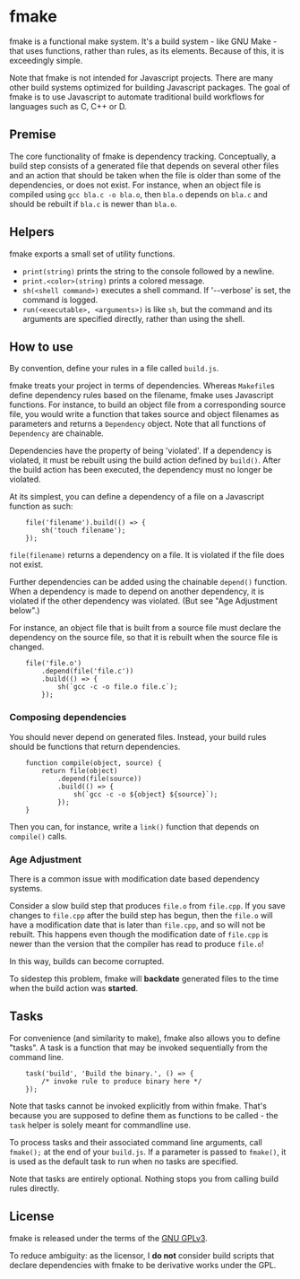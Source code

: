 # fmake

fmake is a functional make system. It's a build system - like GNU Make - that uses functions, rather than rules,
as its elements. Because of this, it is exceedingly simple.

Note that fmake is not intended for Javascript projects. There are many other build systems optimized for building
Javascript packages. The goal of fmake is to use Javascript to automate traditional build workflows for languages
such as C, C++ or D.

## Premise

The core functionality of fmake is dependency tracking. Conceptually, a build step consists of a generated file
that depends on several other files and an action that should be taken when the file is older than some of the
dependencies, or does not exist.
For instance, when an object file is compiled using `gcc bla.c -o bla.o`, then `bla.o` depends on `bla.c` and
should be rebuilt if `bla.c` is newer than `bla.o`.

## Helpers

fmake exports a small set of utility functions.

- `print(string)` prints the string to the console followed by a newline.
- `print.<color>(string)` prints a colored message.
- `sh(<shell command>)` executes a shell command. If '--verbose' is set, the command is logged.
- `run(<executable>, <arguments>)` is like `sh`, but the command and its arguments are specified directly, rather than
using the shell.

## How to use

By convention, define your rules in a file called `build.js`.

fmake treats your project in terms of dependencies.
Whereas `Makefile`s define dependency rules based on the filename, fmake uses Javascript functions.
For instance, to build an object file from a corresponding source file, you would write a function
that takes source and object filenames as parameters and returns a `Dependency` object. Note that all functions
of `Dependency` are chainable.

Dependencies have the property of being 'violated'. If a dependency is violated, it must be rebuilt using
the build action defined by `build()`. After the build action has been executed, the dependency must
no longer be violated.

At its simplest, you can define a dependency of a file on a Javascript function as such:

```
    file('filename').build(() => {
        sh('touch filename');
    });
```

`file(filename)` returns a dependency on a file. It is violated if the file does not exist.

Further dependencies can be added using the chainable `depend()` function.
When a dependency is made to depend on another dependency, it is violated if the other dependency was violated.
(But see "Age Adjustment below".)

For instance, an object file that is built from a source file must declare the dependency on the source file,
so that it is rebuilt when the source file is changed.

```
    file('file.o')
        .depend(file('file.c'))
        .build(() => {
            sh(`gcc -c -o file.o file.c`);
        });
```

### Composing dependencies

You should never depend on generated files. Instead, your build rules should be functions that return dependencies.

```
    function compile(object, source) {
        return file(object)
            .depend(file(source))
            .build(() => {
                sh(`gcc -c -o ${object} ${source}`);
            });
    }
```

Then you can, for instance, write a `link()` function that depends on `compile()` calls.

### Age Adjustment

There is a common issue with modification date based dependency systems.

Consider a slow build step that produces `file.o` from `file.cpp`. If you save changes to `file.cpp` after
the build step has begun, then the `file.o` will have a modification date that is later than `file.cpp`,
and so will not be rebuilt. This happens even though the modification date of `file.cpp` is newer than the
version that the compiler has read to produce `file.o`!

In this way, builds can become corrupted.

To sidestep this problem, fmake will **backdate** generated files to the time when the build action was **started**.

## Tasks

For convenience (and similarity to make), fmake also allows you to define "tasks". A task is a function that may
be invoked sequentially from the command line.

```
    task('build', 'Build the binary.', () => {
        /* invoke rule to produce binary here */
    });
```

Note that tasks cannot be invoked explicitly from within fmake. That's because you are supposed to define them
as functions to be called - the `task` helper is solely meant for commandline use.

To process tasks and their associated command line arguments, call `fmake();` at the end of your `build.js`.
If a parameter is passed to `fmake()`, it is used as the default task to run when no tasks are specified.

Note that tasks are entirely optional. Nothing stops you from calling build rules directly.

## License
fmake is released under the terms of the [GNU GPLv3](https://www.gnu.org/licenses/gpl-3.0.en.html).

To reduce ambiguity: as the licensor, I **do not** consider build scripts that declare dependencies
with fmake to be derivative works under the GPL.
